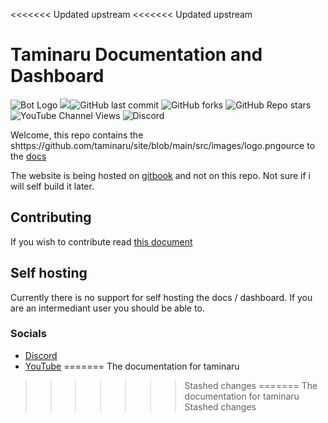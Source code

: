 <<<<<<< Updated upstream
<<<<<<< Updated upstream
# Taminaru Documentation and Dashboard


<img src="https://github.com/taminaru/site/blob/main/src/images/logo.png" alt="Bot Logo" size="10px"></img> <img src="https://tokei.rs/b1/github/taminaru/site?category=lines"></img>![GitHub last commit](https://img.shields.io/github/last-commit/taminaru/site?style=social)
![GitHub forks](https://img.shields.io/github/forks/taminaru/site?style=social) ![GitHub Repo stars](https://img.shields.io/github/stars/taminaru/site?style=social) ![YouTube Channel Views](https://img.shields.io/youtube/channel/views/UCVOQobByo_2WISQf2037eXQ?style=social) ![Discord](https://img.shields.io/discord/771507203647209482)

Welcome, this repo contains the shttps://github.com/taminaru/site/blob/main/src/images/logo.pngource to the [docs](https://taminaru.github.io/site/)

The website is being hosted on [gitbook](https://thatguyjamal.gitbook.io/taminaru/) and not on this repo. Not sure if i will self build it later.

## Contributing

If you wish to contribute read [this document](./docs/Contributing.md)

## Self hosting

Currently there is no support for self hosting the docs / dashboard. If you are an intermediant user you should be able to.

### Socials

- [Discord](https://discord.com/invite/NbqBQbaejS)
- [YouTube](https://www.youtube.com/channel/UCVOQobByo_2WISQf2037eXQ)
=======
The documentation for taminaru
>>>>>>> Stashed changes
=======
The documentation for taminaru
>>>>>>> Stashed changes
